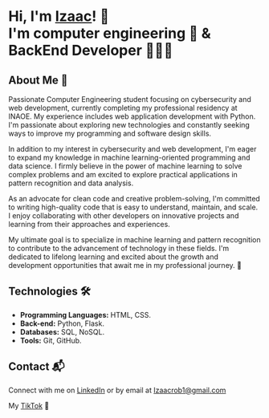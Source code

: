 # Hi, I'm <a href="https://www.linkedin.com/in/izaacrob/">Izaac<a/>! 👋 </br> <b>I'm computer engineering 🤖 & BackEnd Developer 🧑🏻‍💻</b>

## About Me 🚀
Passionate Computer Engineering student focusing on cybersecurity and web development, currently completing my professional residency at INAOE. My experience includes web application development with Python. I'm passionate about exploring new technologies and constantly seeking ways to improve my programming and software design skills.

In addition to my interest in cybersecurity and web development, I'm eager to expand my knowledge in machine learning-oriented programming and data science. I firmly believe in the power of machine learning to solve complex problems and am excited to explore practical applications in pattern recognition and data analysis.

As an advocate for clean code and creative problem-solving, I'm committed to writing high-quality code that is easy to understand, maintain, and scale. I enjoy collaborating with other developers on innovative projects and learning from their approaches and experiences.

My ultimate goal is to specialize in machine learning and pattern recognition to contribute to the advancement of technology in these fields. I'm dedicated to lifelong learning and excited about the growth and development opportunities that await me in my professional journey. 🌟

## Technologies 🛠️

- <b>Programming Languages:</b> HTML, CSS.
- <b>Back-end:</b> Python, Flask.
- <b>Databases:</b> SQL, NoSQL.
- <b>Tools:</b> Git, GitHub.

## Contact 📬
Connect with me on [LinkedIn](https://www.linkedin.com/in/izaacrob/) or by email at Izaacrob1@gmail.com

My [TikTok](https://www.tiktok.com/@CodEv.ly) 📱




